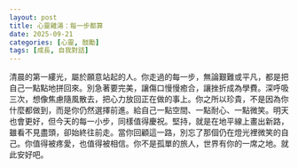 ```yaml
---
layout: post
title: 心靈雞湯：每一步都算
date: 2025-09-21
categories: [心靈, 鼓勵]
tags: [成長, 自我對話]
---
```


清晨的第一縷光，屬於願意站起的人。你走過的每一步，無論艱難或平凡，都是把自己一點點地拼回來。別急著要完美，讓傷口慢慢癒合，讓挫折成為學費。深呼吸三次，想像焦慮隨風散去，把心力放回正在做的事上。你之所以珍貴，不是因為你什麼都做到，而是你仍然選擇前進。給自己一點空間、一點耐心、一點微笑。明天也會更好，但今天的每一小步，同樣值得慶祝。堅持，就是在地平線上畫出新路，雖看不見盡頭，卻始終往前走。當你回顧這一路，別忘了那個仍在燈光裡微笑的自己。你值得被疼愛，也值得被相信。你不是孤單的旅人，世界有你的一席之地。就此安好吧。